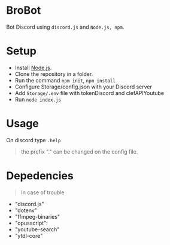 # BroBot

Bot Discord using `discord.js` and `Node.js, npm`.

# Setup

* Install [Node.js](https://nodejs.org/en/).
* Clone the repository in a folder.
* Run the command `npm init`, `npm install`
* Configure Storage/config.json with your Discord server
* Add `Storage/.env` file with tokenDiscord and clefAPIYoutube
* Run `node index.js`

# Usage

On discord type `.help`
>the prefix "." can be changed on the config file.

# Depedencies
> In case of trouble
* "discord.js"
* "dotenv"
* "ffmpeg-binaries"
* "opusscript":
* "youtube-search"
* "ytdl-core"
